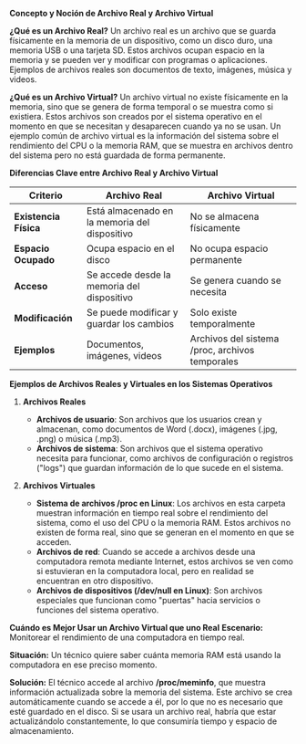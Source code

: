 **Concepto y Noción de Archivo Real y Archivo Virtual**

**¿Qué es un Archivo Real?**
Un archivo real es un archivo que se guarda físicamente en la memoria de un dispositivo, como un disco duro, una memoria USB o una tarjeta SD. Estos archivos ocupan espacio en la memoria y se pueden ver y modificar con programas o aplicaciones. Ejemplos de archivos reales son documentos de texto, imágenes, música y videos.

**¿Qué es un Archivo Virtual?**
Un archivo virtual no existe físicamente en la memoria, sino que se genera de forma temporal o se muestra como si existiera. Estos archivos son creados por el sistema operativo en el momento en que se necesitan y desaparecen cuando ya no se usan. Un ejemplo común de archivo virtual es la información del sistema sobre el rendimiento del CPU o la memoria RAM, que se muestra en archivos dentro del sistema pero no está guardada de forma permanente.

**Diferencias Clave entre Archivo Real y Archivo Virtual**

| **Criterio**          | **Archivo Real**                              | **Archivo Virtual**                             |
| --------------------- | --------------------------------------------- | ----------------------------------------------- |
| **Existencia Física** | Está almacenado en la memoria del dispositivo | No se almacena físicamente                      |
| **Espacio Ocupado**   | Ocupa espacio en el disco                     | No ocupa espacio permanente                     |
| **Acceso**            | Se accede desde la memoria del dispositivo    | Se genera cuando se necesita                    |
| **Modificación**      | Se puede modificar y guardar los cambios      | Solo existe temporalmente                       |
| **Ejemplos**          | Documentos, imágenes, videos                  | Archivos del sistema /proc, archivos temporales |

**Ejemplos de Archivos Reales y Virtuales en los Sistemas Operativos**

1. **Archivos Reales**

   - **Archivos de usuario**: Son archivos que los usuarios crean y almacenan, como documentos de Word (.docx), imágenes (.jpg, .png) o música (.mp3).
   - **Archivos de sistema**: Son archivos que el sistema operativo necesita para funcionar, como archivos de configuración o registros ("logs") que guardan información de lo que sucede en el sistema.

2. **Archivos Virtuales**
   - **Sistema de archivos /proc en Linux**: Los archivos en esta carpeta muestran información en tiempo real sobre el rendimiento del sistema, como el uso del CPU o la memoria RAM. Estos archivos no existen de forma real, sino que se generan en el momento en que se acceden.
   - **Archivos de red**: Cuando se accede a archivos desde una computadora remota mediante Internet, estos archivos se ven como si estuvieran en la computadora local, pero en realidad se encuentran en otro dispositivo.
   - **Archivos de dispositivos (/dev/null en Linux)**: Son archivos especiales que funcionan como "puertas" hacia servicios o funciones del sistema operativo.

**Cuándo es Mejor Usar un Archivo Virtual que uno Real**
**Escenario:** Monitorear el rendimiento de una computadora en tiempo real.

**Situación:** Un técnico quiere saber cuánta memoria RAM está usando la computadora en ese preciso momento.

**Solución:** El técnico accede al archivo **/proc/meminfo**, que muestra información actualizada sobre la memoria del sistema. Este archivo se crea automáticamente cuando se accede a él, por lo que no es necesario que esté guardado en el disco. Si se usara un archivo real, habría que estar actualizándolo constantemente, lo que consumiría tiempo y espacio de almacenamiento.
